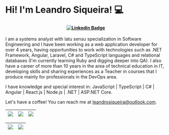 # Hi! I'm Leandro Siqueira! 💻

<h4 align="center">

[![Linkedin Badge](https://img.shields.io/badge/-Linkedin-blue?style=for-the-badge&logo=Linkedin&logoColor=white&link=https://github.com/leandrocsiqueira)](https://www.linkedin.com/in/leandrocsiqueira/)

</h4>


I am a systems analyst with latu sensu specialization in Software Engineering and I have been working as a web application developer for over 4 years, having opportunities to work with technologies such as .NET Framework, Angular, Laravel, C# and TypeScript languages and relational databases (I'm currently learning Ruby and digging deeper into QA). I also have a career of more than 10 years in the area of technical education in IT, developing skills and sharing experiences as a Teacher in courses that I produce mainly for professionals in the DevOps area.

I have knowledge and special interest in: JavaScript | TypeScript | C# | Angular | React.js | Node.js | .NET | ASP.NET Core. 

Let's have a coffee! You can reach me at leandrosiqueira@outlook.com.

| ![](http://github-profile-summary-cards.vercel.app/api/cards/stats?username=leandrocsiqueira&theme=nord_dark) | ![](http://github-profile-summary-cards.vercel.app/api/cards/repos-per-language?username=leandrocsiqueira&hide=Html&theme=nord_dark) | ![](http://github-profile-summary-cards.vercel.app/api/cards/most-commit-language?username=leandrocsiqueira&theme=nord_dark) |
| :-: | :-: | :-: |

| ![](http://github-profile-summary-cards.vercel.app/api/cards/profile-details?username=leandrocsiqueira&theme=nord_dark) | ![](https://github-readme-streak-stats.herokuapp.com/?user=leandrocsiqueira&hide_border=true&date_format=M%20j%5B%2C%20Y%5D&background=2D3742&stroke=2D3742&ring=6bbbca&fire=6bbbca&currStreakNum=fff&sideNums=6bbbca&currStreakLabel=6bbbca&sideLabels=fff&dates=fff) |
| :-: | :-: |
